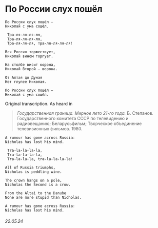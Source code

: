 # __По России слух пошёл__
```
По России слух пошёл —
Николай с ума сошёл.

 Тра-ля-ля-ля-ля,
 Тра-ля-ля-ля-ля,
 Тра-ля-ля-ля, тра-ля-ля-ля-ля!

Вся Россия торжествует,
Николай вином торгует.

На столбе висит корона,
Николай Второй — ворона.

От Алтая до Дуная
Нет глупее Николая.

По России слух пошёл —
Николай с ума сошёл.
```
Original transcription. As heard in
> *Государственная граница. Мирное лето 21-го года.* Б. Степанов. Государственного комитета СССР по телевидению и радиовещанию; Беларусьфильм; Творческое объединение телевизионных фильмов. 1980.
```
A rumour has gone across Russia:
Nicholas has lost his mind.

 Tra-la-la-la-la,
 Tra-la-la-la-la,
 Tra-la-la-la, tra-la-la-la-la!

All of Russia triumphs,
Nicholas is peddling wine.

The crown hangs on a pole,
Nicholas the Second is a crow.

From the Altai to the Danube
None are more stupid than Nicholas.

A rumour has gone across Russia:
Nicholas has lost his mind.
```
###### 22.05.24
